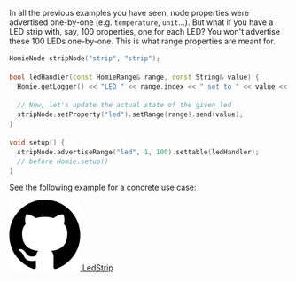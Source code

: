 In all the previous examples you have seen, node properties were advertised one-by-one (e.g. `temperature`, `unit`...). But what if you have a LED strip with, say, 100 properties, one for each LED? You won't advertise these 100 LEDs one-by-one. This is what range properties are meant for.

```c++
HomieNode stripNode("strip", "strip");

bool ledHandler(const HomieRange& range, const String& value) {
  Homie.getLogger() << "LED " << range.index << " set to " << value << endl;

  // Now, let's update the actual state of the given led
  stripNode.setProperty("led").setRange(range).send(value);
}

void setup() {
  stripNode.advertiseRange("led", 1, 100).settable(ledHandler);
  // before Homie.setup()
}
```

See the following example for a concrete use case:

[![GitHub logo](../assets/github.png) LedStrip](https://github.com/marvinroger/homie-esp8266/blob/develop/examples/LedStrip/LedStrip.ino)

